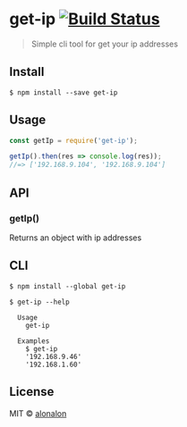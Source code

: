 # get-ip [![Build Status](https://travis-ci.org/alonalon/get-ip.svg?branch=master)](https://travis-ci.org/alonalon/get-ip)

> Simple cli tool for get your ip addresses


## Install

```
$ npm install --save get-ip
```


## Usage

```js
const getIp = require('get-ip');

getIp().then(res => console.log(res));
//=> ['192.168.9.104', '192.168.9.104']
```

## API

### getIp()
Returns an object with ip addresses

## CLI

```
$ npm install --global get-ip
```

```
$ get-ip --help

  Usage
    get-ip

  Examples
    $ get-ip
    '192.168.9.46'
    '192.168.1.60'
```


## License

MIT © [alonalon](http://github.com/alonalon)
